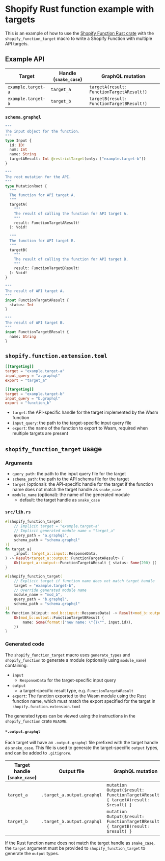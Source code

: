 # Shopify Rust function example with targets

This is an example of how to use the [Shopify Function Rust crate][crate] with the `shopify_function_target` macro to write a Shopify Function with multiple API targets.

## Example API

Target | Handle (`snake_case`) | GraphQL mutation
-- | -- | --
`example.target-a` | `target_a` | `targetA(result: FunctionTargetAResult!)`
`example.target-b` | `target_b` | `targetB(result: FunctionTargetBResult!)`

### `schema.graphql`

```graphql
"""
The input object for the function.
"""
type Input {
  id: ID!
  num: Int
  name: String
  targetAResult: Int @restrictTarget(only: ["example.target-b"])
}

"""
The root mutation for the API.
"""
type MutationRoot {
  """
  The function for API target A.
  """
  targetA(
    """
    The result of calling the function for API target A.
    """
    result: FunctionTargetAResult!
  ): Void!

  """
  The function for API target B.
  """
  targetB(
    """
    The result of calling the function for API target B.
    """
    result: FunctionTargetBResult!
  ): Void!
}

"""
The result of API target A.
"""
input FunctionTargetAResult {
  status: Int
}

"""
The result of API target B.
"""
input FunctionTargetBResult {
  name: String
}
```

## `shopify.function.extension.toml`

```toml
[[targeting]]
target = "example.target-a"
input_query = "a.graphql"
export = "target_a"

[[targeting]]
target = "example.target-b"
input_query = "b.graphql"
export = "function_b"
```

- `target`: the API-specific handle for the target implemented by the Wasm function
- `input_query`: the path to the target-specific input query file
- `export`: the name of the function to export to Wasm, required when multiple targets are present

## `shopify_function_target` usage

### Arguments

- `query_path`: the path to the input query file for the target
- `schema_path`: the path to the API schema file for the target
- `target` (optional): the API-specific handle for the target if the function name does not match the target handle as `snake_case`
- `module_name` (optional): the name of the generated module
  - default: the target handle as `snake_case`

### `src/lib.rs`

```rust
#[shopify_function_target(
    // Implicit target = "example.target-a"
    // Implicit generated module name = "target_a"
    query_path = "a.graphql",
    schema_path = "schema.graphql"
)]
fn target_a(
    _input: target_a::input::ResponseData,
) -> Result<target_a::output::FunctionTargetAResult> {
    Ok(target_a::output::FunctionTargetAResult { status: Some(200) })
}

#[shopify_function_target(
    // Explicit target if function name does not match target handle
    target = "example.target-b",
    // Override generated module name
    module_name = "mod_b",
    query_path = "b.graphql",
    schema_path = "schema.graphql"
)]
fn function_b(input: mod_b::input::ResponseData) -> Result<mod_b::output::FunctionTargetBResult> {
    Ok(mod_b::output::FunctionTargetBResult {
        name: Some(format!("new name: \"{}\"", input.id)),
    })
}
```

### Generated code

The `shopify_function_target` macro uses `generate_types` and `shopify_function` to generate a module (optionally using `module_name`) containing:

- `input`
  - `ResponseData` for the target-specific input query
- `output`
  - a target-specific result type, e.g. `FunctionTargetAResult`
- `export`: The function exported to the Wasm module using the Rust function name, which must match the export specified for the target in `shopify.function.extension.toml`

The generated types can be viewed using the instructions in the `shopify_function` crate `README`.

#### `*.output.graphql`

Each target will have an `.output.graphql` file prefixed with the target handle as `snake_case`. This file is used to generate the target-specific `output` types, and can be added to `.gitignore`.

Target handle (`snake_case`) | Output file | GraphQL mutation
-- | -- | --
`target_a` | `.target_a.output.graphql` | `mutation Output($result: FunctionTargetAResult!) { targetA(result: $result) }`
`target_b` | `.target_b.output.graphql` | `mutation Output($result: FunctionTargetBResult!) { targetB(result: $result) }`

If the Rust function name does not match the target handle as `snake_case`, the `target` argument must be provided to `shopify_function_target` to generate the `output` types.

[crate]: https://crates.io/crates/shopify-function
